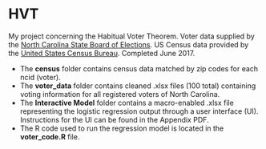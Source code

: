 # HVT
My project concerning the Habitual Voter Theorem. Voter data supplied by the [North Carolina State Board of Elections](https://dl.ncsbe.gov/index.html?prefix=data/). US Census data provided by the [United States Census Bureau](https://factfinder.census.gov/faces/nav/jsf/pages/index.xhtml). Completed June 2017.

- The **census** folder contains census data matched by zip codes for each ncid (voter).
- The **voter_data** folder contains cleaned .xlsx files (100 total) containing voting information for all registered voters of North Carolina.
- The **Interactive Model** folder contains a macro-enabled .xlsx file representing the logistic regression output through a user interface (UI). Instructions for the UI can be found in the Appendix PDF.
- The R code used to run the regression model is located in the **voter_code.R** file.
